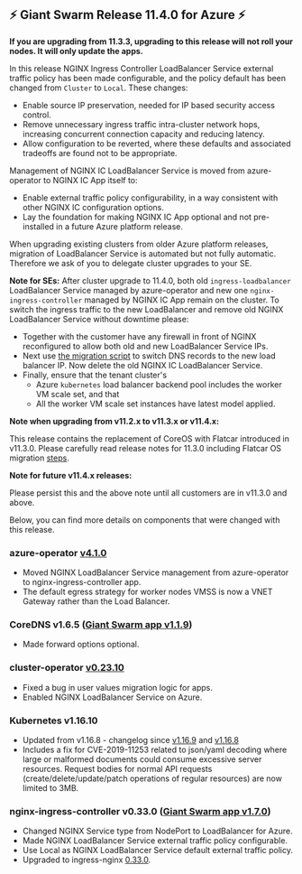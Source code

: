 ## :zap:  Giant Swarm Release 11.4.0 for Azure :zap:

**If you are upgrading from 11.3.3, upgrading to this release will not roll your nodes. It will only update the apps.**

In this release NGINX Ingress Controller LoadBalancer Service external traffic policy has been made configurable, and the policy default has been changed from `Cluster` to `Local`. These changes:

- Enable source IP preservation, needed for IP based security access control.
- Remove unnecessary ingress traffic intra-cluster network hops, increasing concurrent connection capacity and reducing latency.
- Allow configuration to be reverted, where these defaults and associated tradeoffs are found not to be appropriate.

Management of NGINX IC LoadBalancer Service is moved from azure-operator to NGINX IC App itself to:

- Enable external traffic policy configurability, in a way consistent with other NGINX IC configuration options.
- Lay the foundation for making NGINX IC App optional and not pre-installed in a future Azure platform release.

When upgrading existing clusters from older Azure platform releases, migration of LoadBalancer Service is automated but not fully automatic. Therefore we ask of you to delegate cluster upgrades to your SE.

**Note for SEs:** After cluster upgrade to 11.4.0, both old `ingress-loadbalancer` LoadBalancer Service managed by azure-operator and new one `nginx-ingress-controller` managed by NGINX IC App remain on the cluster. To switch the ingress traffic to the new LoadBalancer and remove old NGINX LoadBalancer Service without downtime please:

- Together with the customer have any firewall in front of NGINX reconfigured to allow both old and new LoadBalancer Service IPs.
- Next use [the migration script](https://github.com/giantswarm/azure-operator/blob/master/scripts/migrate-nginx-ingress-controller.sh) to switch DNS records to the new load balancer IP. Now delete the old NGINX IC LoadBalancer Service.
- Finally, ensure that the tenant cluster's
  - Azure `kubernetes` load balancer backend pool includes the worker VM scale set, and that
  - All the worker VM scale set instances have latest model applied.

**Note when upgrading from v11.2.x to v11.3.x or v11.4.x:**

This release contains the replacement of CoreOS with Flatcar introduced in v11.3.0. Please carefully read release notes for 11.3.0 including Flatcar OS migration [steps](https://github.com/giantswarm/releases/tree/master/azure/v11.3.0).

**Note for future v11.4.x releases:**

Please persist this and the above note until all customers are in v11.3.0 and above.

Below, you can find more details on components that were changed with this release.

### azure-operator [v4.1.0](https://github.com/giantswarm/azure-operator/releases/tag/v4.1.0)

- Moved NGINX LoadBalancer Service management from azure-operator to nginx-ingress-controller app.
- The default egress strategy for worker nodes VMSS is now a VNET Gateway rather than the Load Balancer.

### CoreDNS v1.6.5 ([Giant Swarm app v1.1.9](https://github.com/giantswarm/coredns-app/blob/master/CHANGELOG.md#v119-2020-05-04))

- Made forward options optional.

### cluster-operator [v0.23.10](https://github.com/giantswarm/cluster-operator/releases/tag/v0.23.10)

- Fixed a bug in user values migration logic for apps.
- Enabled NGINX LoadBalancer Service on Azure.

### Kubernetes v1.16.10
- Updated from v1.16.8 - changelog since [v1.16.9](https://github.com/kubernetes/kubernetes/blob/master/CHANGELOG/CHANGELOG-1.16.md#changelog-since-v1169) and [v1.16.8](https://github.com/kubernetes/kubernetes/blob/master/CHANGELOG/CHANGELOG-1.16.md#changelog-since-v1168)
- Includes a fix for CVE-2019-11253 related to json/yaml decoding where large or malformed documents could consume excessive server resources. Request bodies for normal API requests (create/delete/update/patch operations of regular resources) are now limited to 3MB.

### nginx-ingress-controller v0.33.0 ([Giant Swarm app v1.7.0](https://github.com/giantswarm/nginx-ingress-controller-app/blob/master/CHANGELOG.md#v170-2020-06-23))

- Changed NGINX Service type from NodePort to LoadBalancer for Azure.
- Made NGINX LoadBalancer Service external traffic policy configurable.
- Use Local as NGINX LoadBalancer Service default external traffic policy.
- Upgraded to ingress-nginx [0.33.0](https://github.com/kubernetes/ingress-nginx/blob/master/Changelog.md#0330).
